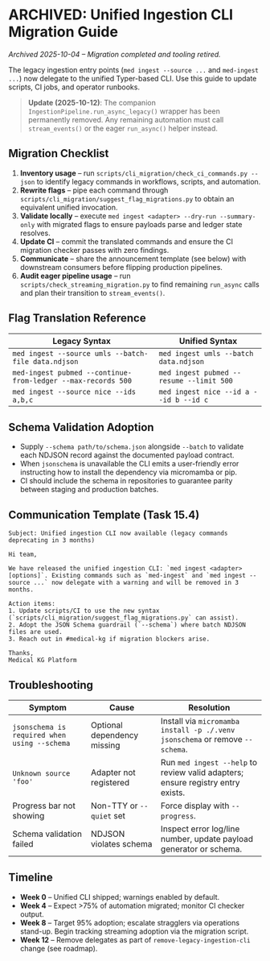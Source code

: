 # ARCHIVED: Unified Ingestion CLI Migration Guide

_Archived 2025-10-04 – Migration completed and tooling retired._

The legacy ingestion entry points (`med ingest --source ...` and `med-ingest ...`) now delegate to the unified Typer-based CLI. Use this guide to update scripts, CI jobs, and operator runbooks.

> **Update (2025-10-12)**: The companion `IngestionPipeline.run_async_legacy()` wrapper has been permanently removed. Any remaining automation must call `stream_events()` or the eager `run_async()` helper instead.

## Migration Checklist

1. **Inventory usage** – run `scripts/cli_migration/check_ci_commands.py --json` to identify legacy commands in workflows, scripts, and automation.
2. **Rewrite flags** – pipe each command through `scripts/cli_migration/suggest_flag_migrations.py` to obtain an equivalent unified invocation.
3. **Validate locally** – execute `med ingest <adapter> --dry-run --summary-only` with migrated flags to ensure payloads parse and ledger state resolves.
4. **Update CI** – commit the translated commands and ensure the CI migration checker passes with zero findings.
5. **Communicate** – share the announcement template (see below) with downstream consumers before flipping production pipelines.
6. **Audit eager pipeline usage** – run `scripts/check_streaming_migration.py` to find remaining `run_async` calls and plan their transition to `stream_events()`.

## Flag Translation Reference

| Legacy Syntax | Unified Syntax |
| --- | --- |
| `med ingest --source umls --batch-file data.ndjson` | `med ingest umls --batch data.ndjson` |
| `med-ingest pubmed --continue-from-ledger --max-records 500` | `med ingest pubmed --resume --limit 500` |
| `med ingest --source nice --ids a,b,c` | `med ingest nice --id a --id b --id c` |

## Schema Validation Adoption

- Supply `--schema path/to/schema.json` alongside `--batch` to validate each NDJSON record against the documented payload contract.
- When `jsonschema` is unavailable the CLI emits a user-friendly error instructing how to install the dependency via micromamba or pip.
- CI should include the schema in repositories to guarantee parity between staging and production batches.

## Communication Template (Task 15.4)

```
Subject: Unified ingestion CLI now available (legacy commands deprecating in 3 months)

Hi team,

We have released the unified ingestion CLI: `med ingest <adapter> [options]`. Existing commands such as `med-ingest` and `med ingest --source ...` now delegate with a warning and will be removed in 3 months.

Action items:
1. Update scripts/CI to use the new syntax (`scripts/cli_migration/suggest_flag_migrations.py` can assist).
2. Adopt the JSON Schema guardrail (`--schema`) where batch NDJSON files are used.
3. Reach out in #medical-kg if migration blockers arise.

Thanks,
Medical KG Platform
```

## Troubleshooting

| Symptom | Cause | Resolution |
| --- | --- | --- |
| `jsonschema is required when using --schema` | Optional dependency missing | Install via `micromamba install -p ./.venv jsonschema` or remove `--schema`. |
| `Unknown source 'foo'` | Adapter not registered | Run `med ingest --help` to review valid adapters; ensure registry entry exists. |
| Progress bar not showing | Non-TTY or `--quiet` set | Force display with `--progress`. |
| Schema validation failed | NDJSON violates schema | Inspect error log/line number, update payload generator or schema. |

## Timeline

- **Week 0** – Unified CLI shipped; warnings enabled by default.
- **Week 4** – Expect >75% of automation migrated; monitor CI checker output.
- **Week 8** – Target 95% adoption; escalate stragglers via operations stand-up. Begin tracking streaming adoption via the migration script.
- **Week 12** – Remove delegates as part of `remove-legacy-ingestion-cli` change (see roadmap).
